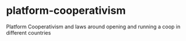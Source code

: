 # platform-cooperativism
Platform Cooperativism and laws around opening and running a coop in different countries
